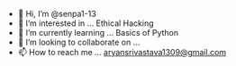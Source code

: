 - 👋 Hi, I’m @senpa1-13
- 👀 I’m interested in ... Ethical Hacking 
- 🌱 I’m currently learning ... Basics of Python
- 💞️ I’m looking to collaborate on ...
- 📫 How to reach me ... aryansrivastava1309@gmail.com 

<!---
senpa1-13/senpa1-13 is a ✨ special ✨ repository because its `README.md` (this file) appears on your GitHub profile.
You can click the Preview link to take a look at your changes.
--->
